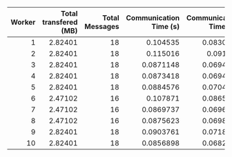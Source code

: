 |   Worker |   Total transfered (MB) |   Total Messages |   Communication Time (s) |   Communication Time (%) |   Work Time (s) |   Work Time (%) |   Other Time (s) |   Other Time (%) |
|---------:|------------------------:|-----------------:|-------------------------:|-------------------------:|----------------:|----------------:|-----------------:|-----------------:|
|        1 |                 2.82401 |               18 |                0.104535  |                0.0830856 |         82.6134 |         65.6618 |          43.0986 |          34.2551 |
|        2 |                 2.82401 |               18 |                0.115016  |                0.091649  |         94.8682 |         75.5944 |          30.5132 |          24.314  |
|        3 |                 2.82401 |               18 |                0.0871148 |                0.0694019 |         92.7314 |         73.8765 |          32.7036 |          26.054  |
|        4 |                 2.82401 |               18 |                0.0873418 |                0.0694946 |         67.7427 |         53.9003 |          57.8514 |          46.0302 |
|        5 |                 2.82401 |               18 |                0.0884576 |                0.0704673 |         83.3774 |         66.4202 |          42.0642 |          33.5093 |
|        6 |                 2.47102 |               16 |                0.107871  |                0.0865726 |         84.0433 |         67.4497 |          40.4503 |          32.4638 |
|        7 |                 2.47102 |               16 |                0.0869737 |                0.0696841 |         82.5994 |         66.1794 |          42.125  |          33.7509 |
|        8 |                 2.47102 |               16 |                0.0875623 |                0.0698822 |         64.143  |         51.1916 |          61.0694 |          48.7385 |
|        9 |                 2.82401 |               18 |                0.0903761 |                0.0718765 |         84.8697 |         67.4971 |          40.7781 |          32.431  |
|       10 |                 2.82401 |               18 |                0.0856898 |                0.0682572 |         90.9317 |         72.4327 |          34.5222 |          27.499  |